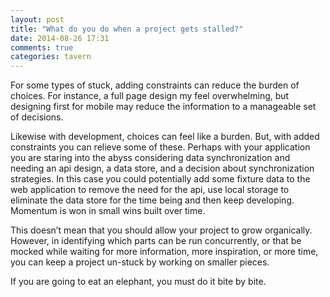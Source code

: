 ```yaml
---
layout: post
title: "What do you do when a project gets stalled?"
date: 2014-08-26 17:31
comments: true
categories: tavern
---
```


For some types of stuck, adding constraints can reduce the burden of choices. For instance, a full page design my feel overwhelming, but designing first for mobile may reduce the information to a manageable set of decisions.

Likewise with development, choices can feel like a burden. But, with added constraints you can relieve some of these. Perhaps with your application you are staring into the abyss considering data synchronization and needing an api design, a data store, and a decision about synchronization strategies. In this case you could potentially add some fixture data to the web application to remove the need for the api, use local storage to eliminate the data store for the time being and then keep developing. Momentum is won in small wins built over time.

This doesn’t mean that you should allow your project to grow organically. However, in identifying which parts can be run concurrently, or that be mocked while waiting for more information, more inspiration, or more time, you can keep a project un-stuck by working on smaller pieces.

If you are going to eat an elephant, you must do it bite by bite.
